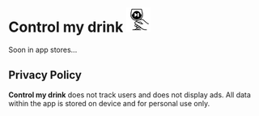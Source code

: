 # Control my drink ![Control My Drink](/favicon.png)

Soon in app stores...

## Privacy Policy

**Control my drink** does not track users and does not display ads. All data within the app is stored on device and for personal use only.
